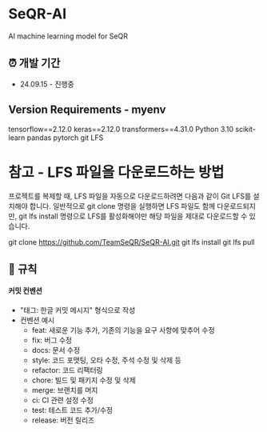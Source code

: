 # SeQR-AI
AI machine learning model for SeQR 

## ⏰ 개발 기간

- 24.09.15 - 진행중

## Version Requirements - myenv
tensorflow==2.12.0
keras==2.12.0
transformers==4.31.0
Python 3.10
scikit-learn
pandas
pytorch
git LFS

# 참고 - LFS 파일을 다운로드하는 방법
프로젝트를 복제할 때, LFS 파일을 자동으로 다운로드하려면 다음과 같이 Git LFS를 설치해야 합니다. 일반적으로 git clone 명령을 실행하면 LFS 파일도 함께 다운로드되지만, git lfs install 명령으로 LFS를 활성화해야만 해당 파일을 제대로 다운로드할 수 있습니다.

git clone https://github.com/TeamSeQR/SeQR-AI.git
git lfs install
git lfs pull



## 📝 규칙

#### 커밋 컨벤션
  - "태그: 한글 커밋 메시지" 형식으로 작성
  - 컨벤션 예시
    - feat: 새로운 기능 추가, 기존의 기능을 요구 사항에 맞추어 수정
    - fix: 버그 수정
    - docs: 문서 수정
    - style: 코드 포맷팅, 오타 수정, 주석 수정 및 삭제 등
    - refactor: 코드 리팩터링
    - chore: 빌드 및 패키지 수정 및 삭제
    - merge: 브랜치를 머지
    - ci: CI 관련 설정 수정
    - test: 테스트 코드 추가/수정
    - release: 버전 릴리즈